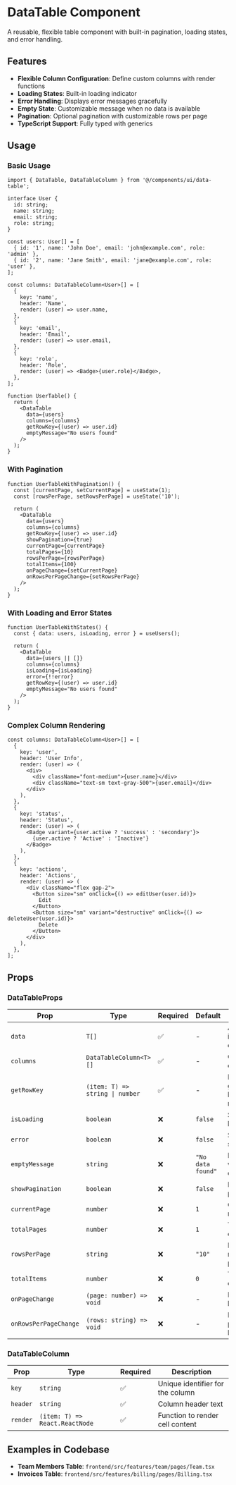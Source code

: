 # DataTable Component

A reusable, flexible table component with built-in pagination, loading states, and error handling.

## Features

- **Flexible Column Configuration**: Define custom columns with render functions
- **Loading States**: Built-in loading indicator
- **Error Handling**: Displays error messages gracefully
- **Empty State**: Customizable message when no data is available
- **Pagination**: Optional pagination with customizable rows per page
- **TypeScript Support**: Fully typed with generics

## Usage

### Basic Usage

```tsx
import { DataTable, DataTableColumn } from '@/components/ui/data-table';

interface User {
  id: string;
  name: string;
  email: string;
  role: string;
}

const users: User[] = [
  { id: '1', name: 'John Doe', email: 'john@example.com', role: 'admin' },
  { id: '2', name: 'Jane Smith', email: 'jane@example.com', role: 'user' },
];

const columns: DataTableColumn<User>[] = [
  {
    key: 'name',
    header: 'Name',
    render: (user) => user.name,
  },
  {
    key: 'email',
    header: 'Email',
    render: (user) => user.email,
  },
  {
    key: 'role',
    header: 'Role',
    render: (user) => <Badge>{user.role}</Badge>,
  },
];

function UserTable() {
  return (
    <DataTable
      data={users}
      columns={columns}
      getRowKey={(user) => user.id}
      emptyMessage="No users found"
    />
  );
}
```

### With Pagination

```tsx
function UserTableWithPagination() {
  const [currentPage, setCurrentPage] = useState(1);
  const [rowsPerPage, setRowsPerPage] = useState('10');

  return (
    <DataTable
      data={users}
      columns={columns}
      getRowKey={(user) => user.id}
      showPagination={true}
      currentPage={currentPage}
      totalPages={10}
      rowsPerPage={rowsPerPage}
      totalItems={100}
      onPageChange={setCurrentPage}
      onRowsPerPageChange={setRowsPerPage}
    />
  );
}
```

### With Loading and Error States

```tsx
function UserTableWithStates() {
  const { data: users, isLoading, error } = useUsers();

  return (
    <DataTable
      data={users || []}
      columns={columns}
      isLoading={isLoading}
      error={!!error}
      getRowKey={(user) => user.id}
      emptyMessage="No users found"
    />
  );
}
```

### Complex Column Rendering

```tsx
const columns: DataTableColumn<User>[] = [
  {
    key: 'user',
    header: 'User Info',
    render: (user) => (
      <div>
        <div className="font-medium">{user.name}</div>
        <div className="text-sm text-gray-500">{user.email}</div>
      </div>
    ),
  },
  {
    key: 'status',
    header: 'Status',
    render: (user) => (
      <Badge variant={user.active ? 'success' : 'secondary'}>
        {user.active ? 'Active' : 'Inactive'}
      </Badge>
    ),
  },
  {
    key: 'actions',
    header: 'Actions',
    render: (user) => (
      <div className="flex gap-2">
        <Button size="sm" onClick={() => editUser(user.id)}>
          Edit
        </Button>
        <Button size="sm" variant="destructive" onClick={() => deleteUser(user.id)}>
          Delete
        </Button>
      </div>
    ),
  },
];
```

## Props

### DataTableProps<T>

| Prop | Type | Required | Default | Description |
|------|------|----------|---------|-------------|
| `data` | `T[]` | ✅ | - | Array of data items to display |
| `columns` | `DataTableColumn<T>[]` | ✅ | - | Column configuration |
| `getRowKey` | `(item: T) => string \| number` | ✅ | - | Function to get unique key for each row |
| `isLoading` | `boolean` | ❌ | `false` | Show loading state |
| `error` | `boolean` | ❌ | `false` | Show error state |
| `emptyMessage` | `string` | ❌ | `"No data found"` | Message when no data |
| `showPagination` | `boolean` | ❌ | `false` | Enable pagination |
| `currentPage` | `number` | ❌ | `1` | Current page number |
| `totalPages` | `number` | ❌ | `1` | Total number of pages |
| `rowsPerPage` | `string` | ❌ | `"10"` | Number of rows per page |
| `totalItems` | `number` | ❌ | `0` | Total number of items |
| `onPageChange` | `(page: number) => void` | ❌ | - | Page change handler |
| `onRowsPerPageChange` | `(rows: string) => void` | ❌ | - | Rows per page change handler |

### DataTableColumn<T>

| Prop | Type | Required | Description |
|------|------|----------|-------------|
| `key` | `string` | ✅ | Unique identifier for the column |
| `header` | `string` | ✅ | Column header text |
| `render` | `(item: T) => React.ReactNode` | ✅ | Function to render cell content |

## Examples in Codebase

- **Team Members Table**: `frontend/src/features/team/pages/Team.tsx`
- **Invoices Table**: `frontend/src/features/billing/pages/Billing.tsx` 